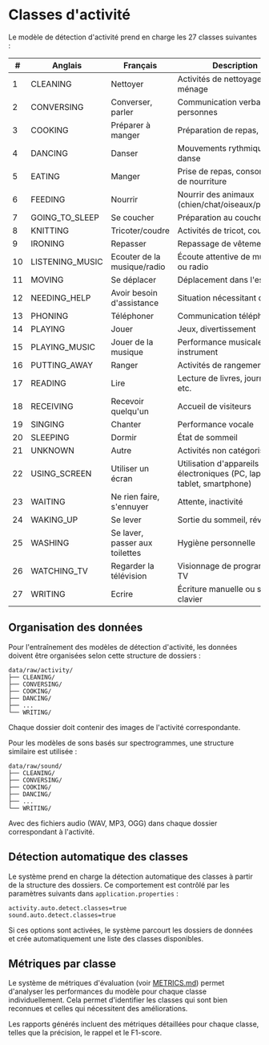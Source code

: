 # Classes d'activité

Le modèle de détection d'activité prend en charge les 27 classes suivantes :

| # | Anglais | Français | Description |
|---|---------|----------|-------------|
| 1 | CLEANING | Nettoyer | Activités de nettoyage, ménage |
| 2 | CONVERSING | Converser, parler | Communication verbale entre personnes |
| 3 | COOKING | Préparer à manger | Préparation de repas, cuisine |
| 4 | DANCING | Danser | Mouvements rythmiques, danse |
| 5 | EATING | Manger | Prise de repas, consommation de nourriture |
| 6 | FEEDING | Nourrir | Nourrir des animaux (chien/chat/oiseaux/poissons) |
| 7 | GOING_TO_SLEEP | Se coucher | Préparation au coucher |
| 8 | KNITTING | Tricoter/coudre | Activités de tricot, couture |
| 9 | IRONING | Repasser | Repassage de vêtements |
| 10 | LISTENING_MUSIC | Ecouter de la musique/radio | Écoute attentive de musique ou radio |
| 11 | MOVING | Se déplacer | Déplacement dans l'espace |
| 12 | NEEDING_HELP | Avoir besoin d'assistance | Situation nécessitant de l'aide |
| 13 | PHONING | Téléphoner | Communication téléphonique |
| 14 | PLAYING | Jouer | Jeux, divertissement |
| 15 | PLAYING_MUSIC | Jouer de la musique | Performance musicale avec instrument |
| 16 | PUTTING_AWAY | Ranger | Activités de rangement |
| 17 | READING | Lire | Lecture de livres, journaux, etc. |
| 18 | RECEIVING | Recevoir quelqu'un | Accueil de visiteurs |
| 19 | SINGING | Chanter | Performance vocale |
| 20 | SLEEPING | Dormir | État de sommeil |
| 21 | UNKNOWN | Autre | Activités non catégorisées |
| 22 | USING_SCREEN | Utiliser un écran | Utilisation d'appareils électroniques (PC, laptop, tablet, smartphone) |
| 23 | WAITING | Ne rien faire, s'ennuyer | Attente, inactivité |
| 24 | WAKING_UP | Se lever | Sortie du sommeil, réveil |
| 25 | WASHING | Se laver, passer aux toilettes | Hygiène personnelle |
| 26 | WATCHING_TV | Regarder la télévision | Visionnage de programmes TV |
| 27 | WRITING | Ecrire | Écriture manuelle ou sur clavier |

## Organisation des données

Pour l'entraînement des modèles de détection d'activité, les données doivent être organisées selon cette structure de dossiers :

```
data/raw/activity/
├── CLEANING/
├── CONVERSING/
├── COOKING/
├── DANCING/
├── ...
└── WRITING/
```

Chaque dossier doit contenir des images de l'activité correspondante.

Pour les modèles de sons basés sur spectrogrammes, une structure similaire est utilisée :

```
data/raw/sound/
├── CLEANING/
├── CONVERSING/
├── COOKING/
├── DANCING/
├── ...
└── WRITING/
```

Avec des fichiers audio (WAV, MP3, OGG) dans chaque dossier correspondant à l'activité.

## Détection automatique des classes

Le système prend en charge la détection automatique des classes à partir de la structure des dossiers. Ce comportement est contrôlé par les paramètres suivants dans `application.properties` :

```properties
activity.auto.detect.classes=true
sound.auto.detect.classes=true
```

Si ces options sont activées, le système parcourt les dossiers de données et crée automatiquement une liste des classes disponibles.

## Métriques par classe

Le système de métriques d'évaluation (voir [METRICS.md](METRICS.md)) permet d'analyser les performances du modèle pour chaque classe individuellement. Cela permet d'identifier les classes qui sont bien reconnues et celles qui nécessitent des améliorations.

Les rapports générés incluent des métriques détaillées pour chaque classe, telles que la précision, le rappel et le F1-score.
